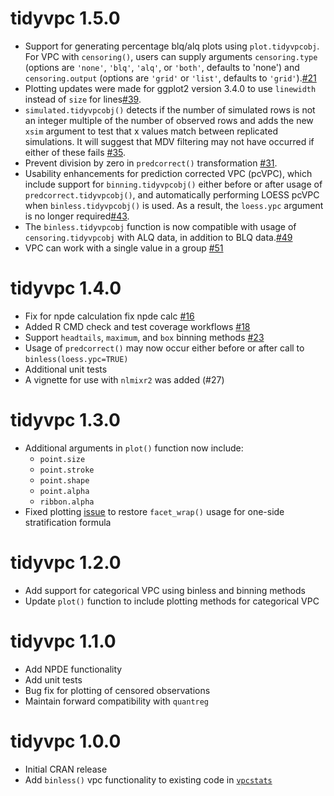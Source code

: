 # tidyvpc 1.5.0
* Support for generating percentage blq/alq plots using `plot.tidyvpcobj`. For VPC with `censoring()`, users can supply arguments `censoring.type` (options are `'none'`, `'blq'`, `'alq'`, or `'both'`, defaults to 'none') and `censoring.output` (options are `'grid'` or `'list'`, defaults to `'grid'`).[#21](https://github.com/certara/tidyvpc/issues/21)
* Plotting updates were made for ggplot2 version 3.4.0 to use `linewidth` instead of `size` for lines[#39](https://github.com/certara/tidyvpc/issues/39).
* `simulated.tidyvpcobj()` detects if the number of simulated rows is not an integer multiple of the number of observed rows and adds the new `xsim` argument to test that x values match between replicated simulations.  It will suggest that MDV filtering may not have occurred if either of these fails [#35](https://github.com/certara/tidyvpc/issues/35).
* Prevent division by zero in `predcorrect()` transformation [#31](https://github.com/certara/tidyvpc/issues/31).
* Usability enhancements for prediction corrected VPC (pcVPC), which include support for `binning.tidyvpcobj()` either before or after usage of `predcorrect.tidyvpcobj()`, and automatically performing LOESS pcVPC when `binless.tidyvpcobj()` is used. As a result, the `loess.ypc` argument is no longer required[#43](https://github.com/certara/tidyvpc/issues/43).
* The `binless.tidyvpcobj` function is now compatible with usage of `censoring.tidyvpcobj` with ALQ data, in addition to BLQ data.[#49](https://github.com/certara/tidyvpc/issues/49)
* VPC can work with a single value in a group [#51](https://github.com/certara/tidyvpc/issues/51)

# tidyvpc 1.4.0
* Fix for npde calculation fix npde calc [#16](https://github.com/certara/tidyvpc/pull/16)
* Added R CMD check and test coverage workflows [#18](https://github.com/certara/tidyvpc/pull/18)
* Support `headtails`, `maximum`, and `box` binning methods [#23](https://github.com/certara/tidyvpc/pull/23)
* Usage of `predcorrect()` may now occur either before or after call to `binless(loess.ypc=TRUE)`
* Additional unit tests
* A vignette for use with `nlmixr2` was added (#27)

# tidyvpc 1.3.0
* Additional arguments in `plot()` function now include:
  - `point.size`
  - `point.stroke`
  - `point.shape`
  - `point.alpha`
  - `ribbon.alpha`
* Fixed plotting [issue](https://github.com/certara/tidyvpc/issues/11) to restore `facet_wrap()` usage for one-side stratification formula

# tidyvpc 1.2.0
* Add support for categorical VPC using binless and binning methods
* Update `plot()` function to include plotting methods for categorical VPC

# tidyvpc 1.1.0
* Add NPDE functionality
* Add unit tests
* Bug fix for plotting of censored observations
* Maintain forward compatibility with `quantreg`

# tidyvpc 1.0.0
* Initial CRAN release
* Add `binless()` vpc functionality to existing code in [`vpcstats`](https://github.com/benjaminrich/vpcstats)
